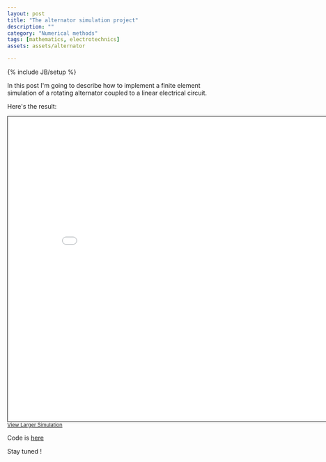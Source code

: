 ```yaml
---
layout: post
title: "The alternator simulation project"
description: ""
category: "Numerical methods"
tags: [mathematics, electrotechnics]
assets: assets/alternator

---
```

{% include JB/setup %}

In this post I'm going to describe how to implement a finite element simulation of a rotating alternator coupled to a linear electrical circuit.

<!-- more -->

Here's the result:

<iframe width="850" height="700" frameborder="0" scrolling="no" marginheight="0" marginwidth="0" src="{{ site.url }}/{{ page.assets }}/alternator.html" style="border: 1px solid black">unwantedtext</iframe><br/><small><a href="{{ site.url }}/{{ page.assets }}/alternator.html">View Larger Simulation</a></small>

Code is [here](https://github.com/ssrb/ssrb.github.com/tree/master/assets/alternator)

Stay tuned !